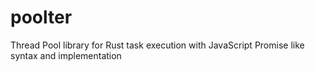 # poolter
Thread Pool library for Rust task execution with JavaScript Promise like syntax and implementation
